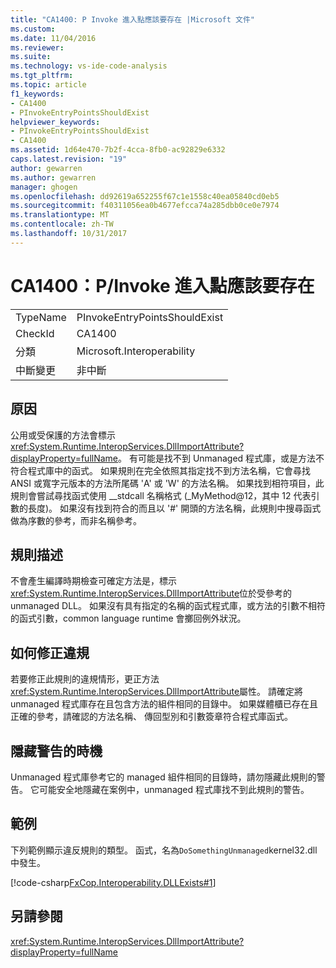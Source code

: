```yaml
---
title: "CA1400: P Invoke 進入點應該要存在 |Microsoft 文件"
ms.custom: 
ms.date: 11/04/2016
ms.reviewer: 
ms.suite: 
ms.technology: vs-ide-code-analysis
ms.tgt_pltfrm: 
ms.topic: article
f1_keywords:
- CA1400
- PInvokeEntryPointsShouldExist
helpviewer_keywords:
- PInvokeEntryPointsShouldExist
- CA1400
ms.assetid: 1d64e470-7b2f-4cca-8fb0-ac92829e6332
caps.latest.revision: "19"
author: gewarren
ms.author: gewarren
manager: ghogen
ms.openlocfilehash: dd92619a652255f67c1e1558c40ea05840cd0eb5
ms.sourcegitcommit: f40311056ea0b4677efcca74a285dbb0ce0e7974
ms.translationtype: MT
ms.contentlocale: zh-TW
ms.lasthandoff: 10/31/2017
---
```

# <a name="ca1400-pinvoke-entry-points-should-exist"></a>CA1400：P/Invoke 進入點應該要存在
|||  
|-|-|  
|TypeName|PInvokeEntryPointsShouldExist|  
|CheckId|CA1400|  
|分類|Microsoft.Interoperability|  
|中斷變更|非中斷|  
  
## <a name="cause"></a>原因  
 公用或受保護的方法會標示<xref:System.Runtime.InteropServices.DllImportAttribute?displayProperty=fullName>。 有可能是找不到 Unmanaged 程式庫，或是方法不符合程式庫中的函式。 如果規則在完全依照其指定找不到方法名稱，它會尋找 ANSI 或寬字元版本的方法所尾碼 'A' 或 'W' 的方法名稱。 如果找到相符項目，此規則會嘗試尋找函式使用 __stdcall 名稱格式 (_MyMethod@12，其中 12 代表引數的長度)。 如果沒有找到符合的而且以 '#' 開頭的方法名稱，此規則中搜尋函式做為序數的參考，而非名稱參考。  
  
## <a name="rule-description"></a>規則描述  
 不會產生編譯時期檢查可確定方法是，標示<xref:System.Runtime.InteropServices.DllImportAttribute>位於受參考的 unmanaged DLL。 如果沒有具有指定的名稱的函式程式庫，或方法的引數不相符的函式引數，common language runtime 會擲回例外狀況。  
  
## <a name="how-to-fix-violations"></a>如何修正違規  
 若要修正此規則的違規情形，更正方法<xref:System.Runtime.InteropServices.DllImportAttribute>屬性。 請確定將 unmanaged 程式庫存在且包含方法的組件相同的目錄中。 如果媒體櫃已存在且正確的參考，請確認的方法名稱、 傳回型別和引數簽章符合程式庫函式。  
  
## <a name="when-to-suppress-warnings"></a>隱藏警告的時機  
 Unmanaged 程式庫參考它的 managed 組件相同的目錄時，請勿隱藏此規則的警告。 它可能安全地隱藏在案例中，unmanaged 程式庫找不到此規則的警告。  
  
## <a name="example"></a>範例  
 下列範例顯示違反規則的類型。 函式，名為`DoSomethingUnmanaged`kernel32.dll 中發生。  
  
 [!code-csharp[FxCop.Interoperability.DLLExists#1](../code-quality/codesnippet/CSharp/ca1400-p-invoke-entry-points-should-exist_1.cs)]  
  
## <a name="see-also"></a>另請參閱  
 <xref:System.Runtime.InteropServices.DllImportAttribute?displayProperty=fullName>